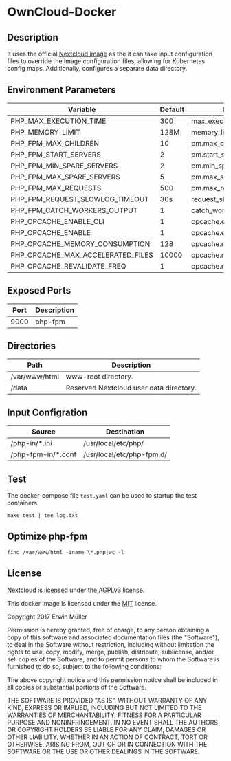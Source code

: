 # OwnCloud-Docker

## Description

It uses the official [Nextcloud image](https://hub.docker.com/_/nextcloud/) as the it can take input configuration files to override the image configuration files, allowing for Kubernetes config maps. Additionally, configures a separate data directory.

## Environment Parameters

| Variable | Default | Description |
| ------------- | ------------- | ----- |
| PHP_MAX_EXECUTION_TIME  | 300 | max_execution_time |
| PHP_MEMORY_LIMIT | 128M | memory_limit |
| PHP_FPM_MAX_CHILDREN | 10 | pm.max_children |
| PHP_FPM_START_SERVERS | 2 | pm.start_servers |
| PHP_FPM_MIN_SPARE_SERVERS | 2 | pm.min_spare_servers |
| PHP_FPM_MAX_SPARE_SERVERS | 5 | pm.max_spare_servers |
| PHP_FPM_MAX_REQUESTS | 500 | pm.max_requests |
| PHP_FPM_REQUEST_SLOWLOG_TIMEOUT | 30s | request_slowlog_timeout |
| PHP_FPM_CATCH_WORKERS_OUTPUT | 1 | catch_workers_output |
| PHP_OPCACHE_ENABLE_CLI | 1 | opcache.enable_cli |
| PHP_OPCACHE_ENABLE | 1 | opcache.enable |
| PHP_OPCACHE_MEMORY_CONSUMPTION | 128 | opcache.memory_consumption |
| PHP_OPCACHE_MAX_ACCELERATED_FILES | 10000 | opcache.max_accelerated_files |
| PHP_OPCACHE_REVALIDATE_FREQ | 1 | opcache.revalidate_freq |

## Exposed Ports

| Port | Description |
| ------------- | ----- |
| 9000  | php-fpm |

## Directories

| Path | Description |
| ------------- | ----- |
| /var/www/html  | www-root directory. |
| /data | Reserved Nextcloud user data directory. |

## Input Configration

| Source | Destination |
| ------------- | ------------- |
| /php-in/*.ini | /usr/local/etc/php/ |
| /php-fpm-in/*.conf | /usr/local/etc/php-fpm.d/ |

## Test

The docker-compose file `test.yaml` can be used to startup the test containers.

```
make test | tee log.txt
```

## Optimize php-fpm

 ```
find /var/www/html -iname \*.php|wc -l
 ```

## License

Nextcloud is licensed under the [AGPLv3](https://owncloud.org/faq/) license.

This docker image is licensed under the [MIT](https://opensource.org/licenses/MIT) license.

Copyright 2017 Erwin Müller

Permission is hereby granted, free of charge, to any person obtaining a copy of this software and associated documentation files (the "Software"), to deal in the Software without restriction, including without limitation the rights to use, copy, modify, merge, publish, distribute, sublicense, and/or sell copies of the Software, and to permit persons to whom the Software is furnished to do so, subject to the following conditions:

The above copyright notice and this permission notice shall be included in all copies or substantial portions of the Software.

THE SOFTWARE IS PROVIDED "AS IS", WITHOUT WARRANTY OF ANY KIND, EXPRESS OR IMPLIED, INCLUDING BUT NOT LIMITED TO THE WARRANTIES OF MERCHANTABILITY, FITNESS FOR A PARTICULAR PURPOSE AND NONINFRINGEMENT. IN NO EVENT SHALL THE AUTHORS OR COPYRIGHT HOLDERS BE LIABLE FOR ANY CLAIM, DAMAGES OR OTHER LIABILITY, WHETHER IN AN ACTION OF CONTRACT, TORT OR OTHERWISE, ARISING FROM, OUT OF OR IN CONNECTION WITH THE SOFTWARE OR THE USE OR OTHER DEALINGS IN THE SOFTWARE.

